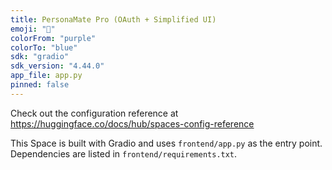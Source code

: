 ```yaml
---
title: PersonaMate Pro (OAuth + Simplified UI)
emoji: "🤖"
colorFrom: "purple"
colorTo: "blue"
sdk: "gradio"
sdk_version: "4.44.0"
app_file: app.py
pinned: false
---
```


Check out the configuration reference at https://huggingface.co/docs/hub/spaces-config-reference

This Space is built with Gradio and uses `frontend/app.py` as the entry point.  
Dependencies are listed in `frontend/requirements.txt`.
